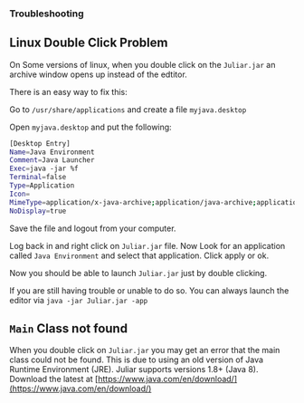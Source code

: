 ### Troubleshooting

## Linux Double Click Problem

On Some versions of linux, when you double click on the `Juliar.jar` an archive window opens up instead of the edtitor.

There is an easy way to fix this:

Go to `/usr/share/applications` and create a file `myjava.desktop`

Open `myjava.desktop` and put the following:

```bash
[Desktop Entry]
Name=Java Environment
Comment=Java Launcher
Exec=java -jar %f
Terminal=false
Type=Application
Icon=
MimeType=application/x-java-archive;application/java-archive;application/x-jar;
NoDisplay=true
```

Save the file and logout from your computer.

Log back in and right click on `Juliar.jar` file.
Now Look for an application called `Java Environment` and select that application.
Click apply or ok.

Now you should be able to launch `Juliar.jar` just by double clicking.

If you are still having trouble or unable to do so.
You can always launch the editor via `java -jar Juliar.jar -app`

## `Main` Class not found

When you double click on `Juliar.jar` you may get an error that the main class could not be found. This is due to using an old version of Java Runtime Environment (JRE). Juliar supports versions 1.8+ (Java 8). Download the latest at [https://www.java.com/en/download/](https://www.java.com/en/download/)